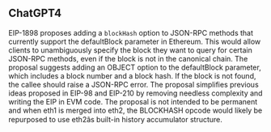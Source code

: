 ## ChatGPT4

EIP-1898 proposes adding a `blockHash` option to JSON-RPC methods that currently support the defaultBlock parameter in Ethereum. This would allow clients to unambiguously specify the block they want to query for certain JSON-RPC methods, even if the block is not in the canonical chain. The proposal suggests adding an OBJECT option to the defaultBlock parameter, which includes a block number and a block hash. If the block is not found, the callee should raise a JSON-RPC error. The proposal simplifies previous ideas proposed in EIP-98 and EIP-210 by removing needless complexity and writing the EIP in EVM code. The proposal is not intended to be permanent and when eth1 is merged into eth2, the BLOCKHASH opcode would likely be repurposed to use eth2âs built-in history accumulator structure.
